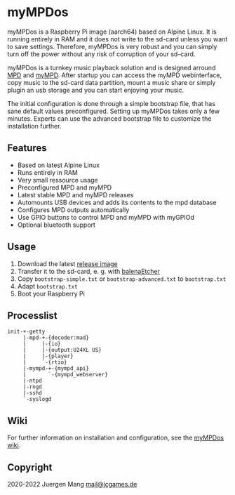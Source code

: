 # myMPDos

myMPDos is a Raspberry Pi image (aarch64) based on Alpine Linux. It is running entirely in RAM and it does not write to the sd-card unless you want to save settings. Therefore, myMPDos is very robust and you can simply turn off the power without any risk of corruption of your sd-card.

myMPDos is a turnkey music playback solution and is designed arround [MPD](https://www.musicpd.org/) and [myMPD](https://github.com/jcorporation/myMPD). After startup you can access the myMPD webinterface, copy music to the sd-card data partition, mount a music share or simply plugin an usb storage and you can start enjoying your music.

The initial configuration is done through a simple bootstrap file, that has sane default values preconfigured. Setting up myMPDos takes only a few minutes. Experts can use the advanced bootstrap file to customize the installation further.

## Features

- Based on latest Alpine Linux
- Runs entirely in RAM
- Very small ressource usage
- Preconfigured MPD and myMPD
- Latest stable MPD and myMPD releases
- Automounts USB devices and adds its contents to the mpd database
- Configures MPD outputs automatically
- Use GPIO buttons to control MPD and myMPD with myGPIOd
- Optional bluetooth support

## Usage

1. Download the latest [release image](https://github.com/jcorporation/myMPDos/releases)
2. Transfer it to the sd-card, e. g. with [balenaEtcher](https://www.balena.io/etcher/) 
3. Copy `bootstrap-simple.txt` or `bootstrap-advanced.txt` to `bootstrap.txt`
4. Adapt `bootstrap.txt`
5. Boot your Raspberry Pi

## Processlist

```
init-+-getty
     |-mpd-+-{decoder:mad}
     |     |-{io}
     |     |-{output:U24XL US}
     |     |-{player}
     |     `-{rtio}
     |-mympd-+-{mympd_api}
     |       `-{mympd_webserver}
     |-ntpd
     |-rngd
     |-sshd
     `-syslogd
```

## Wiki
For further information on installation and configuration, see the [myMPDos wiki](https://github.com/jcorporation/myMPDos/wiki).

## Copyright

2020-2022 Juergen Mang <mail@jcgames.de>
